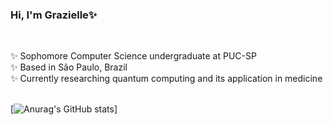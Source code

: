 
### Hi, I'm Grazielle✨
<br>

✨ Sophomore Computer Science undergraduate at PUC-SP<br>
✨ Based in São Paulo, Brazil<br>
✨ Currently researching quantum computing and its application in medicine<br>

<br><be>
[![Anurag's GitHub stats](https://github-readme-stats.vercel.app/api?username=GaiaOcean&show_icons=true&theme=radical)]

